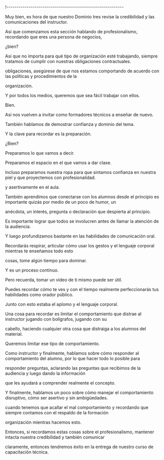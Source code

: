 !-----------------------------------------------------------

Muy bien, es hora de que nuestro Dominio tres revise la credibilidad y las comunicaciones del instructor.

Así que comenzamos esta sección hablando de profesionalismo, recordando que eres una persona de negocios,

¿bien?

Así que no importa para qué tipo de organización esté trabajando, siempre tratamos de cumplir con nuestras obligaciones contractuales.

obligaciones, asegúrese de que nos estamos comportando de acuerdo con las políticas y procedimientos de la

organización.

Y por todos los medios, queremos que sea fácil trabajar con ellos.

Bien.

Así nos vuelven a invitar como formadores técnicos a enseñar de nuevo.

También hablamos de demostrar confianza y dominio del tema.

Y la clave para recordar es la preparación.

¿Bien?

Preparamos lo que vamos a decir.

Preparamos el espacio en el que vamos a dar clase.

Incluso preparamos nuestra ropa para que sintamos confianza en nuestra piel y que proyectemos con profesionalidad.

y asertivamente en el aula.

También aprendimos que conectarse con los alumnos desde el principio es importante quizás por medio de un poco de humor, un

anécdota, un interés, pregunta o declaración que despierta al principio.

Es importante lograr que todos se involucren antes de llamar la atención de la audiencia.

Y luego profundizamos bastante en las habilidades de comunicación oral.

Recordarás respirar, articular cómo usar los gestos y el lenguaje corporal mientras te enseñamos todo esto

cosas, tome algún tiempo para dominar.

Y es un proceso continuo.

Pero recuerda, tomar un video de ti mismo puede ser útil.

Puedes recordar cómo te ves y con el tiempo realmente perfeccionarás tus habilidades como orador público.

Junto con esto estaba el aplomo y el lenguaje corporal.

Una cosa para recordar es limitar el comportamiento que distrae al instructor jugando con bolígrafos, jugando con su

cabello, haciendo cualquier otra cosa que distraiga a los alumnos del material.

Queremos limitar ese tipo de comportamiento.

Como instructor y finalmente, hablamos sobre cómo responder al comportamiento del alumno, por lo que hacer todo lo posible para

responder preguntas, aclarando las preguntas que recibimos de la audiencia y luego dando la información

que les ayudará a comprender realmente el concepto.

Y finalmente, hablamos un poco sobre cómo manejar el comportamiento disruptivo, cómo ser asertivo y sin ambigüedades.

cuando tenemos que acallar el mal comportamiento y recordando que siempre contamos con el respaldo de la formación

organización mientras hacemos esto.

Entonces, si recordamos estas cosas sobre el profesionalismo, mantener intacta nuestra credibilidad y también comunicar

claramente, entonces tendremos éxito en la entrega de nuestro curso de capacitación técnica.